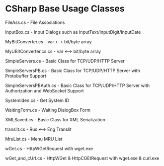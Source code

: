 # CSharp Base Usage Classes

FileAss.cs - File Assosiations

InputBox.cs - Input Dialogs such as InputText/InputDigit/InputDate

MyBitConverter.cs - var <--> bit/byte array

MyUBitConverter.cs.cs - var <--> bit/byte array

SimpleServers.cs - Basic Class for TCP/UDP/HTTP Server

SimpleServersPB.cs - Basic Class for TCP/UDP/HTTP Server with Protobuffer Support

SimpleServersPBAuth.cs - Basic Class for TCP/UDP/HTTP Server with Authorization and WebSocket Support

SystemIden.cs - Get System ID

WaitingForm.cs - Waiting DialogBox Form

XMLSaved.cs - Basic Class for XML Serialization

translit.cs - Rus <--> Eng Translit

MruList.cs - Menu MRU List

wGet.cs - HttpWGetRequest with wget.exe

wGet_and_cUrl.cs - HttpWGet & HttpCGEtRequest with wget.exe & curl.exe
